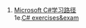 1. [Microsoft C#学习路径](https://learn.microsoft.com/zh-cn/collections/yz26f8y64n7k07)<br>
1e.[C# exercises&exam](https://www.freecodecamp.org/learn/foundational-c-sharp-with-microsoft)
